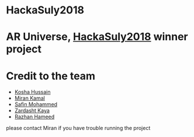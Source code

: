 # HackaSuly2018
# AR Universe, [HackaSuly2018](https://www.facebook.com/hackasuly/) winner project

# Credit to the team
- [Kosha Hussain](mailto:koshahussain@gmail.com)
- [Miran Kamal](https://www.linkedin.com/in/miran-k-10178691/) 
- [Safin Mohammed](https://www.linkedin.com/in/safin-muhammed-ba4877113/) 
- [Zardasht Kaya]()
- [Razhan Hameed](https://www.linkedin.com/in/razhan-hameed/)

please contact Miran if you have trouble running the project 
